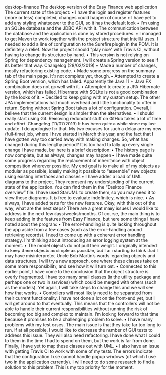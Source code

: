 desktop-finance
The desktop version of the Easy Finance web application
The current state of the project:
•	I have the login and register features (more or less) completed, changes could happen of course
•	I have yet to add any styling whatsoever to the GUI, so it has the default look
•	I'm using an SQLite database and the JDBC API with it. The communication between the database and the application is done by stored procedures.
•	I managed to get Maven to work together with the project structure that IntelliJ uses. I needed to add a line of configuration to the Surefire plugin in the POM. It is definitely a relief. Now the project should "play nice" with Travis CI, without having to change its structure by hand.
•	This version is not relying on Spring for dependency management. I will create a Spring version to see if its better that way.
Changelog (28/02/2019)
•	Made a number of changes, mostly refactoring existing code.
•	Made some progress on the summary tab of the main page. It's not complete yet, though.
•	Attempted to create a Spring Boot version, which has failed. Apparently the Java 11 + Java FX combination does not go well with it.
•	Attempted to create a JPA Hibernate version, which has failed. Hibernate with SQLite is not a good combination by the looks of it.
•	Decided to keep going with my custom setup. The other JPA implementations had much overhead and little functionality to offer in return. Spring without Spring Boot takes a lot of configuration. Overall, I believe that the current design is simpler than the alternatives.
•	I should really start using Git. Removing redundant stuff on GitHub takes a lot of time and effort.
Changelog (10/07/2019)
It has been quite a while since my last update. I do apologise for that. My two excuses for such a delay are my new (full-time) job, where I have started in March this year, and the fact that I have gotten way too carried away with making changes. 
So, what has changed during this lengthy period?
It is too hard to tally up every single change I have made, but here is a brief description:
•	The history page is now complete, but as always, changes may happen
•	I have made quite some progress regarding the replacement of inheritance with object composition wherever possible. My end goal is to make all of my objects as modular as possible, ideally making it possible to “assemble” new objects using existing interfaces and classes
•	I have added a load of UML diagrams to the project. They represent my understanding of the current state of the application. You can find them in the “Desktop Finance overview” file. I have used StarUML to create them, so you may need it to view these diagrams. It is free to evaluate indefinitely, which is nice.
•	As always, I have added tests for the new features.
Okay, with this out of the way, what are the next steps?
There are a great many issues I would like to address in the next few days/weeks/months. Of course, the main thing is to keep adding in the features from Easy Finance, but here some things I have noted about the program:
•	The error-handling is quite lacking throughout the app aside from a few cases (such as the error-handling around retrieving records). I need to come up with a coherent error handling strategy. I’m thinking about introducing an error logging system at the moment.
•	The model objects do not pull their weight. I originally intended to keep these objects as simple as possible, but I am starting to think that I may have misinterpreted Uncle Bob Martin’s words regarding objects and data structures. I will try a new approach, one where these classes take on some more responsibility, and see how it will turn out.
•	Connected to this earlier point, I have come to the conclusion that the object structure is overly fragmented. I have too many small classes (in the utility package and perhaps one or two in services) which could be merged with others (such as the models). Yet again, I will take steps to change this and we will see how that works.
•	Controllers will most likely need to be separated from their current functionality. I have not done a lot on the front-end yet, but I will get around to that eventually. This means that the controllers will not be able to handle their current responsibilities without running the risk of becoming too big and complex to maintain. I’m looking forward to that time because it promises to be a challenging problem to solve.
•	I have many problems with my test cases. The main issue is that they take far too long to run. If at all possible, I would like to decrease the number of GUI tests to address this issue. They will also need refactoring. I have done what I could to them in the time I had to spend on them, but the work is far from done. Finally, I have yet to map these classes out with UML.
•	I also have an issue with getting Travis CI to work with some of my tests. The errors indicate that the configuration I use cannot handle popup windows (of which I use two in the application currently). I will need to do some research to find a solution to this problem. This is my top priority for the moment.

